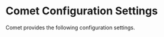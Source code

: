 <!---
  Licensed to the Apache Software Foundation (ASF) under one
  or more contributor license agreements.  See the NOTICE file
  distributed with this work for additional information
  regarding copyright ownership.  The ASF licenses this file
  to you under the Apache License, Version 2.0 (the
  "License"); you may not use this file except in compliance
  with the License.  You may obtain a copy of the License at

    http://www.apache.org/licenses/LICENSE-2.0

  Unless required by applicable law or agreed to in writing,
  software distributed under the License is distributed on an
  "AS IS" BASIS, WITHOUT WARRANTIES OR CONDITIONS OF ANY
  KIND, either express or implied.  See the License for the
  specific language governing permissions and limitations
  under the License.
-->

<!-- 
  TO MODIFY THIS CONTENT MAKE SURE THAT YOU MAKE YOUR CHANGES TO THE TEMPLATE FILE  
  (docs/templates/configs-template.md) AND NOT THE GENERATED FILE
  (docs/source/user-guide/configs.md) OTHERWISE YOUR CHANGES MAY BE LOST
-->

# Comet Configuration Settings

Comet provides the following configuration settings.

<!--CONFIG_TABLE-->
